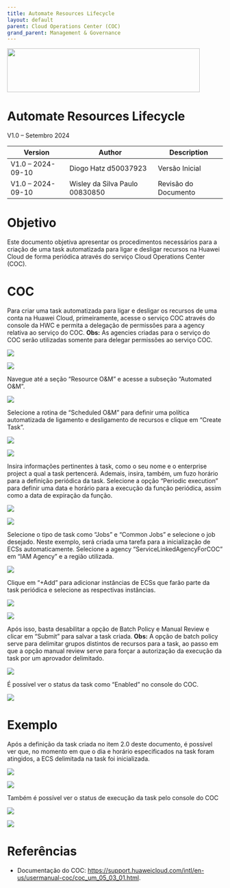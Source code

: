 ```yaml
---
title: Automate Resources Lifecycle
layout: default
parent: Cloud Operations Center (COC)
grand_parent: Management & Governance
---
```

<img width="450px" height="102px" src="https://console-static.huaweicloud.com/static/authui/20210202115135/public/custom/images/logo-en.svg">

# Automate Resources Lifecycle

V1.0 – Setembro 2024

| **Version**       | **Author**                     | **Description**      |
| ----------------- | ------------------------------ | -------------------- |
| V1.0 – 2024-09-10 | Diogo Hatz d50037923           | Versão Inicial       |
| V1.0 – 2024-09-10 | Wisley da Silva Paulo 00830850 | Revisão do Documento |

# Objetivo

Este documento objetiva apresentar os procedimentos necessários para a
criação de uma task automatizada para ligar e desligar recursos na
Huawei Cloud de forma periódica através do serviço Cloud Operations
Center (COC).

# COC

Para criar uma task automatizada para ligar e desligar os recursos de
uma conta na Huawei Cloud, primeiramente, acesse o serviço COC através
do console da HWC e permita a delegação de permissões para a agency
relativa ao serviço do COC. **Obs:** As agencies criadas para o serviço
do COC serão utilizadas somente para delegar permissões ao serviço COC.

![](/huaweicloud-knowledge-base/assets/images/COC-Automate-Resources-Lifecycle/media/image3.png)

![](/huaweicloud-knowledge-base/assets/images/COC-Automate-Resources-Lifecycle/media/image4.png)

Navegue até a seção “Resource O\&M” e acesse a subseção “Automated
O\&M”.

![](/huaweicloud-knowledge-base/assets/images/COC-Automate-Resources-Lifecycle/media/image5.png)

Selecione a rotina de “Scheduled O\&M” para definir uma política
automatizada de ligamento e desligamento de recursos e clique em “Create
Task”.

![](/huaweicloud-knowledge-base/assets/images/COC-Automate-Resources-Lifecycle/media/image6.png)

![](/huaweicloud-knowledge-base/assets/images/COC-Automate-Resources-Lifecycle/media/image7.png)

Insira informações pertinentes à task, como o seu nome e o enterprise
project a qual a task pertencerá. Ademais, insira, também, um fuzo
horário para a definição periódica da task. Selecione a opção “Periodic
execution” para definir uma data e horário para a execução da função
periódica, assim como a data de expiração da função.

![](/huaweicloud-knowledge-base/assets/images/COC-Automate-Resources-Lifecycle/media/image8.png)

![](/huaweicloud-knowledge-base/assets/images/COC-Automate-Resources-Lifecycle/media/image9.png)

Selecione o tipo de task como “Jobs” e “Common Jobs” e selecione o job
desejado. Neste exemplo, será criada uma tarefa para a inicialização de
ECSs automaticamente. Selecione a agency “ServiceLinkedAgencyForCOC” em
“IAM Agency” e a região utilizada.

![](/huaweicloud-knowledge-base/assets/images/COC-Automate-Resources-Lifecycle/media/image10.png)

Clique em “+Add” para adicionar instâncias de ECSs que farão parte da
task periódica e selecione as respectivas instâncias.

![](/huaweicloud-knowledge-base/assets/images/COC-Automate-Resources-Lifecycle/media/image11.png)

![](/huaweicloud-knowledge-base/assets/images/COC-Automate-Resources-Lifecycle/media/image12.png)

Após isso, basta desabilitar a opção de Batch Policy e Manual Review e
clicar em “Submit” para salvar a task criada. **Obs:** A opção de batch
policy serve para delimitar grupos distintos de recursos para a task, ao
passo em que a opção manual review serve para forçar a autorização da
execução da task por um aprovador delimitado.

![](/huaweicloud-knowledge-base/assets/images/COC-Automate-Resources-Lifecycle/media/image13.png)

É possível ver o status da task como “Enabled” no console do COC.

![](/huaweicloud-knowledge-base/assets/images/COC-Automate-Resources-Lifecycle/media/image14.png)

# Exemplo

Após a definição da task criada no item 2.0 deste documento, é possível
ver que, no momento em que o dia e horário especificados na task foram
atingidos, a ECS delimitada na task foi inicializada.

![](/huaweicloud-knowledge-base/assets/images/COC-Automate-Resources-Lifecycle/media/image15.png)

![](/huaweicloud-knowledge-base/assets/images/COC-Automate-Resources-Lifecycle/media/image16.png)

Também é possível ver o status de execução da task pelo console do COC

![](/huaweicloud-knowledge-base/assets/images/COC-Automate-Resources-Lifecycle/media/image17.png)

![](/huaweicloud-knowledge-base/assets/images/COC-Automate-Resources-Lifecycle/media/image18.png)

# Referências

  - Documentação do COC:
    <https://support.huaweicloud.com/intl/en-us/usermanual-coc/coc_um_05_03_01.html>.
